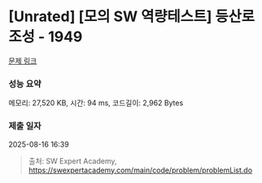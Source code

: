 # [Unrated] [모의 SW 역량테스트] 등산로 조성 - 1949 

[문제 링크](https://swexpertacademy.com/main/code/problem/problemDetail.do?contestProbId=AV5PoOKKAPIDFAUq) 

### 성능 요약

메모리: 27,520 KB, 시간: 94 ms, 코드길이: 2,962 Bytes

### 제출 일자

2025-08-16 16:39



> 출처: SW Expert Academy, https://swexpertacademy.com/main/code/problem/problemList.do